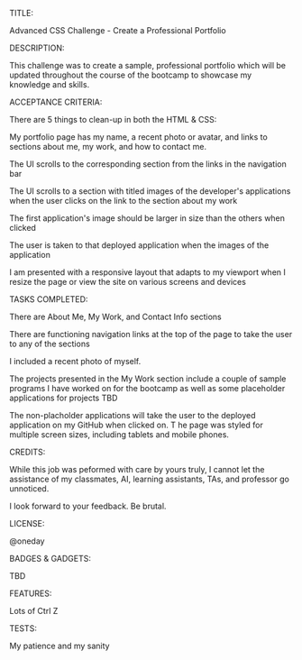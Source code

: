 TITLE:

Advanced CSS Challenge - Create a Professional Portfolio

DESCRIPTION:

This challenge was to create a sample, professional portfolio which will be updated throughout the course of the bootcamp to showcase
my knowledge and skills.

ACCEPTANCE CRITERIA:

There are 5 things to clean-up in both the HTML & CSS:

My portfolio page has my name, a recent photo or avatar, and links to sections about me, my work, and how to contact me.

The UI scrolls to the corresponding section from the links in the navigation bar
    
The UI scrolls to a section with titled images of the developer's applications when the user clicks on the link to the section about my work

The first application's image should be larger in size than the others when clicked
 
The user is taken to that deployed application when the images of the application

I am presented with a responsive layout that adapts to my viewport when I resize the page or view the site on various screens and devices


TASKS COMPLETED:

There are About Me, My Work, and Contact Info sections

There are functioning navigation links at the top of the page to take the user to any of the sections

I included a recent photo of myself.

The projects presented in the My Work section include a couple of sample programs I have worked on for the bootcamp as well as some placeholder applications for projects TBD

The non-placholder applications will take the user to the deployed application on my GitHub when clicked on.
T
he page was styled for multiple screen sizes, including tablets and mobile phones.


CREDITS:

While this job was peformed with care by yours truly, I cannot let the assistance of my classmates, AI, learning assistants, TAs, and professor go unnoticed.

I look forward to your feedback. Be brutal.

LICENSE:

@oneday

BADGES & GADGETS:

TBD

FEATURES: 

Lots of Ctrl Z

TESTS:

My patience and my sanity   
